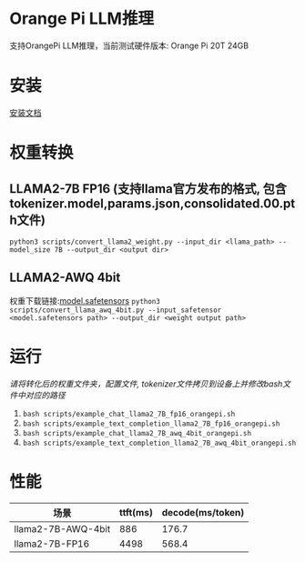 # Orange Pi LLM推理
支持OrangePi LLM推理，当前测试硬件版本: Orange Pi 20T 24GB
# 安装
[安装文档](orangepi_install.md)
# 权重转换
## LLAMA2-7B FP16 (支持llama官方发布的格式, 包含tokenizer.model,params.json,consolidated.00.pth文件)
```python3 scripts/convert_llama2_weight.py --input_dir <llama_path> --model_size 7B --output_dir <output dir>```
## LLAMA2-AWQ 4bit
权重下载链接:[model.safetensors](https://huggingface.co/TheBloke/Llama-2-7B-AWQ/blob/main/model.safetensors)
```python3 scripts/convert_llama_awq_4bit.py --input_safetensor <model.safetensors path> --output_dir <weight output path>```

# 运行
*请将转化后的权重文件夹，配置文件, tokenizer文件拷贝到设备上并修改bash文件中对应的路径*

1. ```bash scripts/example_chat_llama2_7B_fp16_orangepi.sh```
2. ```bash scripts/example_text_completion_llama2_7B_fp16_orangepi.sh```
3. ```bash scripts/example_chat_llama2_7B_awq_4bit_orangepi.sh```
4. ```bash scripts/example_text_completion_llama2_7B_awq_4bit_orangepi.sh```

# 性能
|场景|ttft(ms)|decode(ms/token)|
|---|---|---|
|llama2-7B-AWQ-4bit|886|176.7|
|llama2-7B-FP16|4498|568.4|
